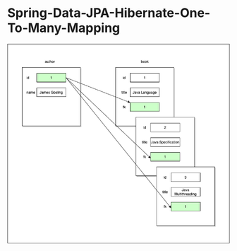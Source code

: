 # Spring-Data-JPA-Hibernate-One-To-Many-Mapping

![alt text](https://github.com/satishkumar11/Spring-Data-JPA-Hibernate-One-To-Many-Mapping/blob/master/src/main/resources/images/onetomany-relation.png)
